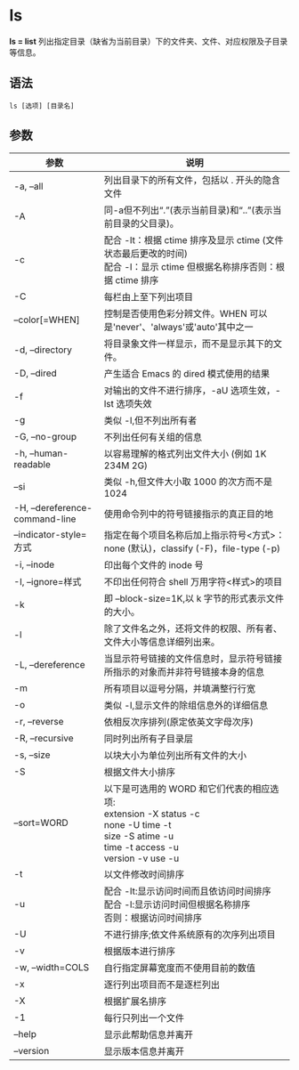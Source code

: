 # ls

**ls = list**
列出指定目录（缺省为当前目录）下的文件夹、文件、对应权限及子目录等信息。

## 语法

```
ls [选项] [目录名]
```


## 参数
参数 | 说明
--|--
-a, –all | 列出目录下的所有文件，包括以 . 开头的隐含文件
-A |同-a但不列出“.”(表示当前目录)和“..”(表示当前目录的父目录)。
-c | 配合 -lt：根据 ctime 排序及显示 ctime (文件状态最后更改的时间)  <br>配合 -l：显示 ctime 但根据名称排序否则：根据 ctime 排序
-C | 每栏由上至下列出项目
–color[=WHEN] | 控制是否使用色彩分辨文件。WHEN 可以是'never'、'always'或'auto'其中之一
-d, –directory |将目录象文件一样显示，而不是显示其下的文件。
-D, –dired |产生适合 Emacs 的 dired 模式使用的结果
-f |对输出的文件不进行排序，-aU 选项生效，-lst 选项失效
-g |类似 -l,但不列出所有者
-G, –no-group |不列出任何有关组的信息
-h, –human-readable |以容易理解的格式列出文件大小 (例如 1K 234M 2G)
–si |类似 -h,但文件大小取 1000 的次方而不是 1024
-H, –dereference-command-line |使用命令列中的符号链接指示的真正目的地
–indicator-style=方式 |指定在每个项目名称后加上指示符号<方式>：none (默认)，classify (-F)，file-type (-p)
-i, –inode |印出每个文件的 inode 号
-I, –ignore=样式 |不印出任何符合 shell 万用字符<样式>的项目
-k |即 –block-size=1K,以 k 字节的形式表示文件的大小。
-l |除了文件名之外，还将文件的权限、所有者、文件大小等信息详细列出来。
-L, –dereference |当显示符号链接的文件信息时，显示符号链接所指示的对象而并非符号链接本身的信息
-m |所有项目以逗号分隔，并填满整行行宽
-o |类似 -l,显示文件的除组信息外的详细信息   
-r, –reverse |依相反次序排列(原定依英文字母次序)
-R, –recursive |同时列出所有子目录层
-s, –size |以块大小为单位列出所有文件的大小
-S |根据文件大小排序
–sort=WORD |以下是可选用的 WORD 和它们代表的相应选项:<br> extension -X status -c <br> none -U time -t <br> size -S atime -u <br> time -t access -u <br> version -v use -u
-t |以文件修改时间排序
-u |配合 -lt:显示访问时间而且依访问时间排序  <br> 配合 -l:显示访问时间但根据名称排序 <br> 否则：根据访问时间排序
-U |不进行排序;依文件系统原有的次序列出项目
-v |根据版本进行排序
-w, –width=COLS |自行指定屏幕宽度而不使用目前的数值
-x |逐行列出项目而不是逐栏列出
-X |根据扩展名排序
-1 |每行只列出一个文件
–help |显示此帮助信息并离开
–version |显示版本信息并离开

